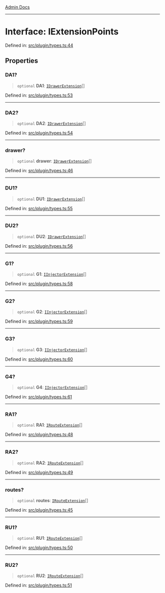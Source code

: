[Admin Docs](/)

***

# Interface: IExtensionPoints

Defined in: [src/plugin/types.ts:44](https://github.com/PalisadoesFoundation/talawa-admin/blob/main/src/plugin/types.ts#L44)

## Properties

### DA1?

> `optional` **DA1**: [`IDrawerExtension`](IDrawerExtension.md)[]

Defined in: [src/plugin/types.ts:53](https://github.com/PalisadoesFoundation/talawa-admin/blob/main/src/plugin/types.ts#L53)

***

### DA2?

> `optional` **DA2**: [`IDrawerExtension`](IDrawerExtension.md)[]

Defined in: [src/plugin/types.ts:54](https://github.com/PalisadoesFoundation/talawa-admin/blob/main/src/plugin/types.ts#L54)

***

### drawer?

> `optional` **drawer**: [`IDrawerExtension`](IDrawerExtension.md)[]

Defined in: [src/plugin/types.ts:46](https://github.com/PalisadoesFoundation/talawa-admin/blob/main/src/plugin/types.ts#L46)

***

### DU1?

> `optional` **DU1**: [`IDrawerExtension`](IDrawerExtension.md)[]

Defined in: [src/plugin/types.ts:55](https://github.com/PalisadoesFoundation/talawa-admin/blob/main/src/plugin/types.ts#L55)

***

### DU2?

> `optional` **DU2**: [`IDrawerExtension`](IDrawerExtension.md)[]

Defined in: [src/plugin/types.ts:56](https://github.com/PalisadoesFoundation/talawa-admin/blob/main/src/plugin/types.ts#L56)

***

### G1?

> `optional` **G1**: [`IInjectorExtension`](IInjectorExtension.md)[]

Defined in: [src/plugin/types.ts:58](https://github.com/PalisadoesFoundation/talawa-admin/blob/main/src/plugin/types.ts#L58)

***

### G2?

> `optional` **G2**: [`IInjectorExtension`](IInjectorExtension.md)[]

Defined in: [src/plugin/types.ts:59](https://github.com/PalisadoesFoundation/talawa-admin/blob/main/src/plugin/types.ts#L59)

***

### G3?

> `optional` **G3**: [`IInjectorExtension`](IInjectorExtension.md)[]

Defined in: [src/plugin/types.ts:60](https://github.com/PalisadoesFoundation/talawa-admin/blob/main/src/plugin/types.ts#L60)

***

### G4?

> `optional` **G4**: [`IInjectorExtension`](IInjectorExtension.md)[]

Defined in: [src/plugin/types.ts:61](https://github.com/PalisadoesFoundation/talawa-admin/blob/main/src/plugin/types.ts#L61)

***

### RA1?

> `optional` **RA1**: [`IRouteExtension`](IRouteExtension.md)[]

Defined in: [src/plugin/types.ts:48](https://github.com/PalisadoesFoundation/talawa-admin/blob/main/src/plugin/types.ts#L48)

***

### RA2?

> `optional` **RA2**: [`IRouteExtension`](IRouteExtension.md)[]

Defined in: [src/plugin/types.ts:49](https://github.com/PalisadoesFoundation/talawa-admin/blob/main/src/plugin/types.ts#L49)

***

### routes?

> `optional` **routes**: [`IRouteExtension`](IRouteExtension.md)[]

Defined in: [src/plugin/types.ts:45](https://github.com/PalisadoesFoundation/talawa-admin/blob/main/src/plugin/types.ts#L45)

***

### RU1?

> `optional` **RU1**: [`IRouteExtension`](IRouteExtension.md)[]

Defined in: [src/plugin/types.ts:50](https://github.com/PalisadoesFoundation/talawa-admin/blob/main/src/plugin/types.ts#L50)

***

### RU2?

> `optional` **RU2**: [`IRouteExtension`](IRouteExtension.md)[]

Defined in: [src/plugin/types.ts:51](https://github.com/PalisadoesFoundation/talawa-admin/blob/main/src/plugin/types.ts#L51)

